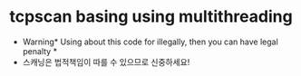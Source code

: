 # tcpscan basing using multithreading

* Warning* Using about this code for illegally, then you can have legal penalty *
* 스캐닝은 법적책임이 따를 수 있으므로 신중하세요!
